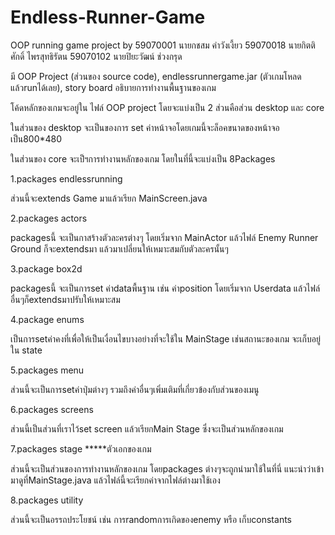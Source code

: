 # Endless-Runner-Game
OOP running game project by 59070001 นายกชสม คำวังเงี้ยว 59070018 นายกิตติศักดิ์ ไพรสุทธิรัตน 59070102 นายปิยะวัฒน์ ช่วงกรุด

มี OOP Project (ส่วนของ source code), endlessrunnergame.jar (ตัวเกมโหลดแล้วrunได้เลย), story board อธิบายการทำงานพื้นฐานของเกม

โค้ดหลักของเกมจะอยู่ใน ไฟล์ OOP project โดยจะแบ่งเป็น 2 ส่วนคือส่วน desktop และ core

ในส่วนของ desktop จะเป็นของการ set ค่าหน้าจอโดยเกมนี้จะล็อคขนาดของหน้าจอเป็น800*480

ในส่วนของ core จะเป็ฯการทำงานหลักของเกม โดยในที่นี้จะแบ่งเป็น 8Packages

1.packages endlessrunning 

  ส่วนนี้จะextends Game มาแล้วเรียก MainScreen.java
  
2.packages  actors

  packagesนี้ จะเป็นกาสร้างตัวละครต่างๆ โดยเริ่มจาก MainActor แล้วไฟล์ Enemy Runner Ground ก็จะextendsมา แล้วมาเปลี่ยนให้เหมาะสมกับตัวละครนั้นๆ

3.package box2d

  packagesนี้ จะเป็นการset ค่าdataพื้นฐาน เช่น ค่าposition โดยเริ่มจาก Userdata แล้วไฟล์อื่นๆก็extendsมาปรับให้เหมาะสม
  
4.package enums
  
  เป็นการsetค่าคงที่เพื่อให้เป็นเงื่อนไขบางอย่างที่จะใช้ใน MainStage เช่นสถานะของเกม จะเก็บอยู่ใน state
  
5.packages menu

  ส่วนนี้จะเป็นการsetค่าปุ่มต่างๆ รวมถึงค่าอื่นๆเพิ่มเติมที่เกี่ยวข้องกับส่วนของเมนู
  
6.packages screens

  ส่วนนี้เป็นส่วนที่เราไว้set screen แล้วเรียกMain Stage ซึ่งจะเป็นส่วนหลักของเกม

7.packages stage *****ตัวเอกของเกม

  ส่วนนี้จะเป็นส่วนของการทำงานหลักของเกม โดยpackages ต่างๆจะถูกนำมาใช้ในที่นี่ แนะนำว่าเข้ามาดูที่MainStage.java แล้วไฟล์นี้จะเรียกค่าจากไฟล์ต่างมาใช้เอง
    
8.packages utility
 
  ส่วนนี้จะเป็นอรรถประโยชน์ เช่น การrandomการเกิดของenemy หรือ เก็บconstants 
  
